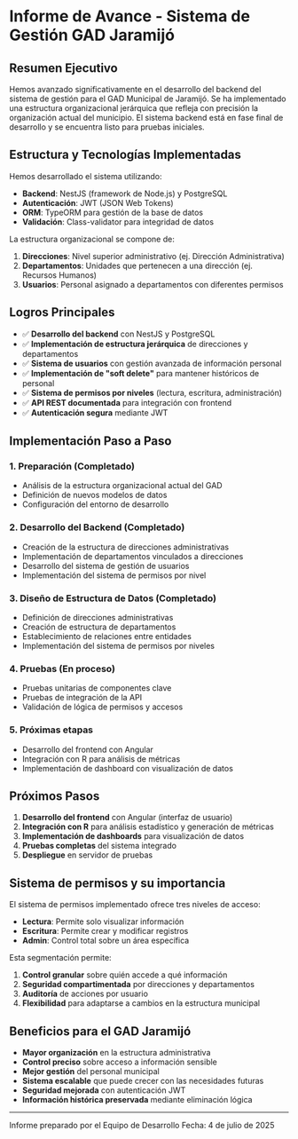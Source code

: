# Informe de Avance - Sistema de Gestión GAD Jaramijó

## Resumen Ejecutivo

Hemos avanzado significativamente en el desarrollo del backend del sistema de gestión para el GAD Municipal de Jaramijó. Se ha implementado una estructura organizacional jerárquica que refleja con precisión la organización actual del municipio. El sistema backend está en fase final de desarrollo y se encuentra listo para pruebas iniciales.

## Estructura y Tecnologías Implementadas

Hemos desarrollado el sistema utilizando:

- **Backend**: NestJS (framework de Node.js) y PostgreSQL
- **Autenticación**: JWT (JSON Web Tokens)
- **ORM**: TypeORM para gestión de la base de datos
- **Validación**: Class-validator para integridad de datos

La estructura organizacional se compone de:

1. **Direcciones**: Nivel superior administrativo (ej. Dirección Administrativa)
2. **Departamentos**: Unidades que pertenecen a una dirección (ej. Recursos Humanos)
3. **Usuarios**: Personal asignado a departamentos con diferentes permisos

## Logros Principales

- ✅ **Desarrollo del backend** con NestJS y PostgreSQL
- ✅ **Implementación de estructura jerárquica** de direcciones y departamentos
- ✅ **Sistema de usuarios** con gestión avanzada de información personal
- ✅ **Implementación de "soft delete"** para mantener históricos de personal
- ✅ **Sistema de permisos por niveles** (lectura, escritura, administración)
- ✅ **API REST documentada** para integración con frontend
- ✅ **Autenticación segura** mediante JWT

## Implementación Paso a Paso

### 1. Preparación (Completado)
- Análisis de la estructura organizacional actual del GAD
- Definición de nuevos modelos de datos
- Configuración del entorno de desarrollo

### 2. Desarrollo del Backend (Completado)
- Creación de la estructura de direcciones administrativas
- Implementación de departamentos vinculados a direcciones
- Desarrollo del sistema de gestión de usuarios
- Implementación del sistema de permisos por nivel

### 3. Diseño de Estructura de Datos (Completado)
- Definición de direcciones administrativas
- Creación de estructura de departamentos
- Establecimiento de relaciones entre entidades
- Implementación del sistema de permisos por niveles

### 4. Pruebas (En proceso)
- Pruebas unitarias de componentes clave
- Pruebas de integración de la API
- Validación de lógica de permisos y accesos

### 5. Próximas etapas
- Desarrollo del frontend con Angular
- Integración con R para análisis de métricas
- Implementación de dashboard con visualización de datos

## Próximos Pasos

1. **Desarrollo del frontend** con Angular (interfaz de usuario)
2. **Integración con R** para análisis estadístico y generación de métricas
3. **Implementación de dashboards** para visualización de datos
4. **Pruebas completas** del sistema integrado
5. **Despliegue** en servidor de pruebas

## Sistema de permisos y su importancia

El sistema de permisos implementado ofrece tres niveles de acceso:

- **Lectura**: Permite solo visualizar información
- **Escritura**: Permite crear y modificar registros
- **Admin**: Control total sobre un área específica

Esta segmentación permite:

1. **Control granular** sobre quién accede a qué información
2. **Seguridad compartimentada** por direcciones y departamentos
3. **Auditoría** de acciones por usuario
4. **Flexibilidad** para adaptarse a cambios en la estructura municipal

## Beneficios para el GAD Jaramijó

- **Mayor organización** en la estructura administrativa
- **Control preciso** sobre acceso a información sensible
- **Mejor gestión** del personal municipal
- **Sistema escalable** que puede crecer con las necesidades futuras
- **Seguridad mejorada** con autenticación JWT
- **Información histórica preservada** mediante eliminación lógica

---

Informe preparado por el Equipo de Desarrollo
Fecha: 4 de julio de 2025

